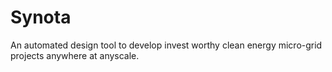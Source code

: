 # Synota
An automated design tool to develop invest worthy clean energy micro-grid projects anywhere at anyscale.
